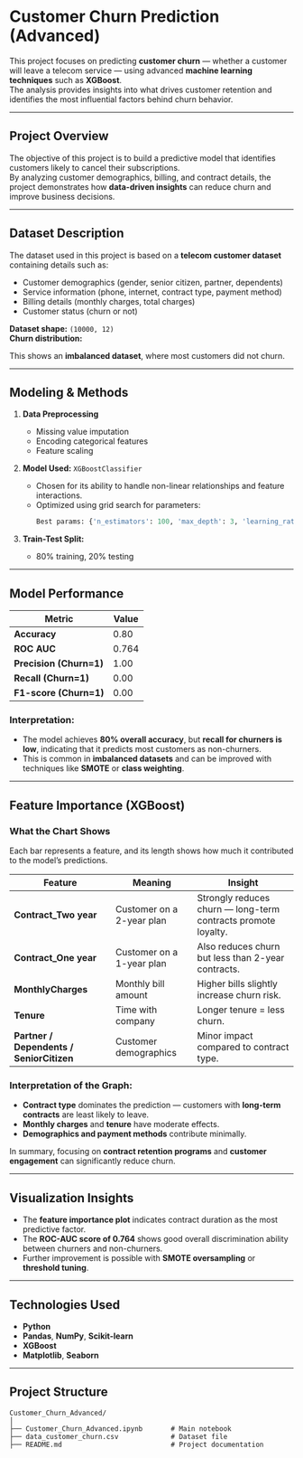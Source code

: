 # Customer Churn Prediction (Advanced)

This project focuses on predicting **customer churn** — whether a customer will leave a telecom service — using advanced **machine learning techniques** such as **XGBoost**.  
The analysis provides insights into what drives customer retention and identifies the most influential factors behind churn behavior.

---

## Project Overview

The objective of this project is to build a predictive model that identifies customers likely to cancel their subscriptions.  
By analyzing customer demographics, billing, and contract details, the project demonstrates how **data-driven insights** can reduce churn and improve business decisions.

---

## Dataset Description

The dataset used in this project is based on a **telecom customer dataset** containing details such as:
- Customer demographics (gender, senior citizen, partner, dependents)
- Service information (phone, internet, contract type, payment method)
- Billing details (monthly charges, total charges)
- Customer status (churn or not)

**Dataset shape:** `(10000, 12)`  
**Churn distribution:**

This shows an **imbalanced dataset**, where most customers did not churn.

---

## Modeling & Methods

1. **Data Preprocessing**
   - Missing value imputation
   - Encoding categorical features
   - Feature scaling

2. **Model Used:** `XGBoostClassifier`
   - Chosen for its ability to handle non-linear relationships and feature interactions.
   - Optimized using grid search for parameters:
     ```python
     Best params: {'n_estimators': 100, 'max_depth': 3, 'learning_rate': 0.01}
     ```

3. **Train-Test Split:**
   - 80% training, 20% testing

---

## Model Performance

| Metric | Value |
|--------|--------|
| **Accuracy** | 0.80 |
| **ROC AUC** | 0.764 |
| **Precision (Churn=1)** | 1.00 |
| **Recall (Churn=1)** | 0.00 |
| **F1-score (Churn=1)** | 0.00 |

### Interpretation:
- The model achieves **80% overall accuracy**, but **recall for churners is low**, indicating that it predicts most customers as non-churners.
- This is common in **imbalanced datasets** and can be improved with techniques like **SMOTE** or **class weighting**.

---

## Feature Importance (XGBoost)

### What the Chart Shows

Each bar represents a feature, and its length shows how much it contributed to the model’s predictions.

| Feature | Meaning | Insight |
|----------|----------|----------|
| **Contract_Two year** | Customer on a 2-year plan | Strongly reduces churn — long-term contracts promote loyalty. |
| **Contract_One year** | Customer on a 1-year plan | Also reduces churn but less than 2-year contracts. |
| **MonthlyCharges** | Monthly bill amount | Higher bills slightly increase churn risk. |
| **Tenure** | Time with company | Longer tenure = less churn. |
| **Partner / Dependents / SeniorCitizen** | Customer demographics | Minor impact compared to contract type. |

### Interpretation of the Graph:
- **Contract type** dominates the prediction — customers with **long-term contracts** are least likely to leave.
- **Monthly charges** and **tenure** have moderate effects.
- **Demographics and payment methods** contribute minimally.
  
In summary, focusing on **contract retention programs** and **customer engagement** can significantly reduce churn.

---

## Visualization Insights

- The **feature importance plot** indicates contract duration as the most predictive factor.
- The **ROC-AUC score of 0.764** shows good overall discrimination ability between churners and non-churners.
- Further improvement is possible with **SMOTE oversampling** or **threshold tuning**.

---

## Technologies Used

- **Python**
- **Pandas**, **NumPy**, **Scikit-learn**
- **XGBoost**
- **Matplotlib**, **Seaborn**

---

## Project Structure
```
Customer_Churn_Advanced/
│
├── Customer_Churn_Advanced.ipynb       # Main notebook
├── data_customer_churn.csv             # Dataset file
├── README.md                           # Project documentation
```

